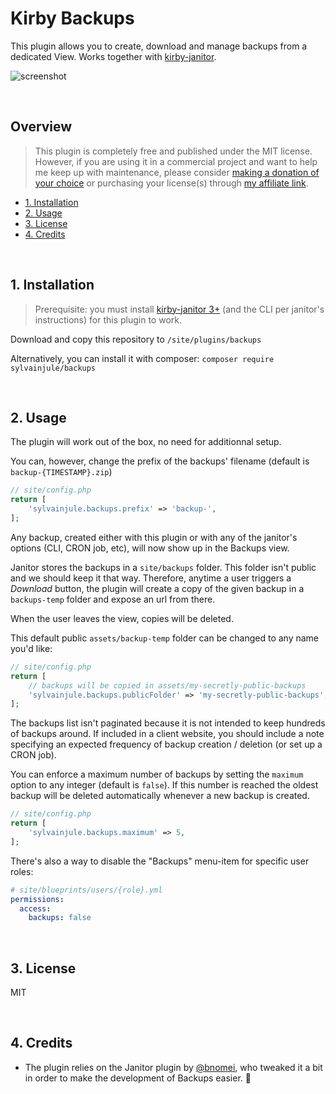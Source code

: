 # Kirby Backups

This plugin allows you to create, download and manage backups from a dedicated View. Works together with [kirby-janitor](https://github.com/bnomei/kirby3-janitor).

![screenshot](https://user-images.githubusercontent.com/14079751/79039902-d97f9b00-7be4-11ea-9d0d-d4e16dfff28e.jpg)

<br/>

## Overview

> This plugin is completely free and published under the MIT license. However, if you are using it in a commercial project and want to help me keep up with maintenance, please consider [making a donation of your choice](https://www.paypal.me/sylvainjl) or purchasing your license(s) through [my affiliate link](https://a.paddle.com/v2/click/1129/36369?link=1170).

- [1. Installation](#1-installation)
- [2. Usage](#2-usage)
- [3. License](#3-license)
- [4. Credits](#4-credits)

<br/>

## 1. Installation

> Prerequisite: you must install [kirby-janitor 3+](https://github.com/bnomei/kirby3-janitor) (and the CLI per janitor's instructions) for this plugin to work.

Download and copy this repository to ```/site/plugins/backups```

Alternatively, you can install it with composer: ```composer require sylvainjule/backups```

<br/>

## 2. Usage

The plugin will work out of the box, no need for additionnal setup.

You can, however, change the prefix of the backups' filename (default is `backup-{TIMESTAMP}.zip`)

```php
// site/config.php
return [
    'sylvainjule.backups.prefix' => 'backup-',
];
```

Any backup, created either with this plugin or with any of the janitor's options (CLI, CRON job, etc), will now show up in the Backups view.

Janitor stores the backups in a `site/backups` folder. This folder isn't public and we should keep it that way. Therefore, anytime a user triggers a *Download* button, the plugin will create a copy of the given backup in a `backups-temp` folder and expose an url from there.

When the user leaves the view, copies will be deleted.

This default public `assets/backup-temp` folder can be changed to any name you'd like:

```php
// site/config.php
return [
    // backups will be copied in assets/my-secretly-public-backups
    'sylvainjule.backups.publicFolder' => 'my-secretly-public-backups',
];
```

The backups list isn't paginated because it is not intended to keep hundreds of backups around. If included in a client website, you should include a note specifying an expected frequency of backup creation / deletion (or set up a CRON job).

You can enforce a maximum number of backups by setting the `maximum` option to any integer (default is `false`).
If this number is reached the oldest backup will be deleted automatically whenever a new backup is created.

```php
// site/config.php
return [
    'sylvainjule.backups.maximum' => 5,
];
```


There's also a way to disable the "Backups" menu-item for specific user roles:

```yml
# site/blueprints/users/{role}.yml
permissions:
  access:
    backups: false
```

<br/>

## 3. License

MIT

<br/>

## 4. Credits

- The plugin relies on the Janitor plugin by [@bnomei](https://github.com/bnomei), who tweaked it a bit in order to make the development of Backups easier. 🙏
